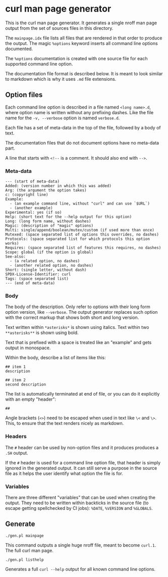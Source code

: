 <!--
  Copyright (C) Daniel Stenberg, <daniel@haxx.se>, et al.

  SPDX-License-Identifier: curl
-->

# curl man page generator

This is the curl man page generator. It generates a single nroff man page
output from the set of sources files in this directory.

The `mainpage.idx` file lists all files that are rendered in that order to
produce the output. The magic `%options` keyword inserts all command line
options documented.

The `%options` documentation is created with one source file for each
supported command line option.

The documentation file format is described below. It is meant to look similar
to markdown which is why it uses `.md` file extensions.

## Option files

Each command line option is described in a file named `<long name>.d`, where
option name is written without any prefixing dashes. Like the file name for
the `-v, --verbose` option is named `verbose.d`.

Each file has a set of meta-data in the top of the file, followed by a body of
text.

The documentation files that do not document options have no meta-data part.

A line that starts with `<!--` is a comment. It should also end with `-->`.

### Meta-data

    --- (start of meta-data)
    Added: (version number in which this was added)
    Arg: (the argument the option takes)
    c: (copyright line)
    Example:
      - (an example command line, without "curl" and can use `$URL`)
      - (another example)
    Experimental: yes (if so)
    Help: (short text for the --help output for this option)
    Long: (long form name, without dashes)
    Magic: (description of "magic" options)
    Multi: single/append/boolean/mutex/custom (if used more than once)
    Mutexed: (space separated list of options this overrides, no dashes)
    Protocols: (space separated list for which protocols this option works)
    Requires: (space separated list of features this requires, no dashes)
    Scope: global (if the option is global)
    See-also:
      - (a related option, no dashes)
      - (another related option, no dashes)
    Short: (single letter, without dash)
    SPDX-License-Identifier: curl
    Tags: (space separated list)
    --- (end of meta-data)

### Body

The body of the description. Only refer to options with their long form option
version, like `--verbose`. The output generator replaces such option with the
correct markup that shows both short and long version.

Text written within `*asterisks*` is shown using italics. Text within two
`**asterisks**` is shown using bold.

Text that is prefixed with a space is treated like an "example" and gets
output in monospace.

Within the body, describe a list of items like this:

    ## item 1
    description

    ## item 2
    second description

The list is automatically terminated at end of file, or you can do it
explicitly with an empty "header":

    ##

Angle brackets (`<>`) need to be escaped when used in text like `\<` and
`\>`. This, to ensure that the text renders nicely as markdown.

### Headers

The `#` header can be used by non-option files and it produces produces a
`.SH` output.

If the `#` header is used for a command line option file, that header is
simply ignored in the generated output. It can still serve a purpose in the
source file as it helps the user identify what option the file is for.

### Variables

There are three different "variables" that can be used when creating the
output. They need to be written within backticks in the source file (to escape
getting spellchecked by CI jobs): `%DATE`, `%VERSION` and `%GLOBALS`.

## Generate

`./gen.pl mainpage`

This command outputs a single huge nroff file, meant to become `curl.1`. The
full curl man page.

`./gen.pl listhelp`

Generates a full `curl --help` output for all known command line options.
